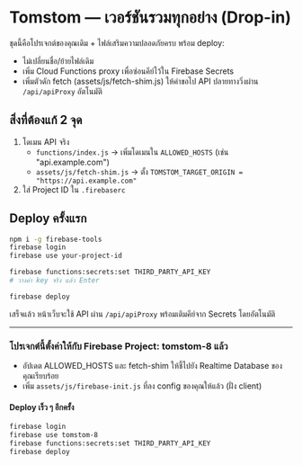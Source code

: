 # Tomstom — เวอร์ชันรวมทุกอย่าง (Drop-in)

ชุดนี้คือโปรเจกต์ของคุณเดิม + ไฟล์เสริมความปลอดภัยครบ พร้อม deploy:
- ไม่เปลี่ยนชื่อ/ย้ายไฟล์เดิม
- เพิ่ม Cloud Functions proxy เพื่อซ่อนคีย์ไว้ใน Firebase Secrets
- เพิ่มตัวดัก fetch (assets/js/fetch-shim.js) ให้คำขอไป API ปลายทางวิ่งผ่าน `/api/apiProxy` อัตโนมัติ

## สิ่งที่ต้องแก้ 2 จุด
1) โดเมน API จริง
   - `functions/index.js` → เพิ่มโดเมนใน `ALLOWED_HOSTS` (เช่น "api.example.com")
   - `assets/js/fetch-shim.js` → ตั้ง `TOMSTOM_TARGET_ORIGIN = "https://api.example.com"`
2) ใส่ Project ID ใน `.firebaserc`

## Deploy ครั้งแรก
```bash
npm i -g firebase-tools
firebase login
firebase use your-project-id

firebase functions:secrets:set THIRD_PARTY_API_KEY
# วางค่า key จริง แล้ว Enter

firebase deploy
```

เสร็จแล้ว หน้าเว็บจะใช้ API ผ่าน `/api/apiProxy` พร้อมเติมคีย์จาก Secrets โดยอัตโนมัติ


---
### โปรเจกต์นี้ตั้งค่าให้กับ Firebase Project: **tomstom-8** แล้ว
- อัปเดต ALLOWED_HOSTS และ fetch-shim ให้ชี้ไปยัง Realtime Database ของคุณเรียบร้อย
- เพิ่ม `assets/js/firebase-init.js` ที่ลง config ของคุณให้แล้ว (ฝั่ง client)

#### Deploy เร็ว ๆ อีกครั้ง
```bash
firebase login
firebase use tomstom-8
firebase functions:secrets:set THIRD_PARTY_API_KEY
firebase deploy
```

